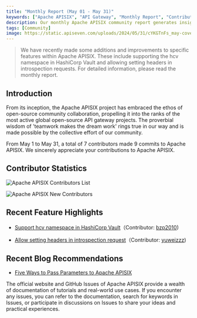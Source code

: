 ```yaml
---
title: "Monthly Report (May 01 - May 31)"
keywords: ["Apache APISIX", "API Gateway", "Monthly Report", "Contributor"]
description: Our monthly Apache APISIX community report generates insights into the project's monthly developments. The reports provide a pathway into the Apache APISIX community, ensuring that you stay well-informed and actively involved.
tags: [Community]
image: https://static.apiseven.com/uploads/2024/05/31/cYKGTnFs_may-cover-en.png
---
```


> We have recently made some additions and improvements to specific features within Apache APISIX. These include supporting the hcv namespace in HashiCorp Vault and allowing setting headers in introspection requests. For detailed information, please read the monthly report.
<!--truncate-->
## Introduction

From its inception, the Apache APISIX project has embraced the ethos of open-source community collaboration, propelling it into the ranks of the most active global open-source API gateway projects. The proverbial wisdom of 'teamwork makes the dream work' rings true in our way and is made possible by the collective effort of our community.

From May 1 to May 31, a total of 7 contributors made 9 commits to Apache APISIX. We sincerely appreciate your contributions to Apache APISIX.

## Contributor Statistics

![Apache APISIX Contributors List](https://static.apiseven.com/uploads/2024/06/04/nPBI02x2_may-contributors-list.png)

![Apache APISIX New Contributors](https://static.apiseven.com/uploads/2024/05/31/paTYXQAh_new-contributors-may.png)

## Recent Feature Highlights

- [Support hcv namespace in HashiCorp Vault](https://github.com/apache/apisix/pull/11277)（Contributor: [bzp2010](https://github.com/bzp2010))

- [Allow setting headers in introspection request](https://github.com/apache/apisix/pull/11090)（Contributor: [yuweizzz](https://github.com/yuweizzz))

## Recent Blog Recommendations

- [Five Ways to Pass Parameters to Apache APISIX](https://apisix.apache.org/blog/2024/05/02/pass-parameters-apisix/)

The official website and GitHub Issues of Apache APISIX provide a wealth of documentation of tutorials and real-world use cases. If you encounter any issues, you can refer to the documentation, search for keywords in Issues, or participate in discussions on Issues to share your ideas and practical experiences.
